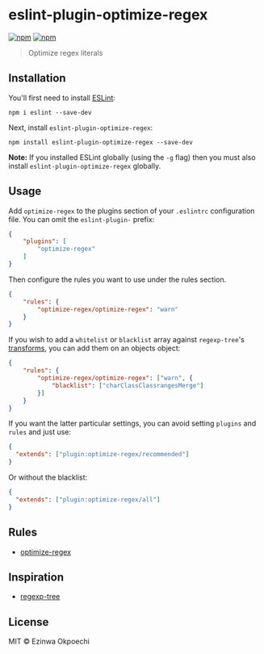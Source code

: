 # eslint-plugin-optimize-regex
[![npm](https://img.shields.io/npm/v/eslint-plugin-optimize-regex.svg)](https://www.npmjs.com/package/eslint-plugin-optimize-regex)
[![npm](https://img.shields.io/npm/dt/eslint-plugin-optimize-regex.svg)](https://www.npmjs.com/package/eslint-plugin-optimize-regex)

> Optimize regex literals

## Installation

You'll first need to install [ESLint](http://eslint.org):

```
npm i eslint --save-dev
```

Next, install `eslint-plugin-optimize-regex`:

```
npm install eslint-plugin-optimize-regex --save-dev
```

**Note:** If you installed ESLint globally (using the `-g` flag) then you must also install `eslint-plugin-optimize-regex` globally.

## Usage

Add `optimize-regex` to the plugins section of your `.eslintrc` configuration file. You can omit the `eslint-plugin-` prefix:

```json
{
    "plugins": [
        "optimize-regex"
    ]
}
```


Then configure the rules you want to use under the rules section.

```json
{
    "rules": {
        "optimize-regex/optimize-regex": "warn"
    }
}
```

If you wish to add a `whitelist` or `blacklist` array against `regexp-tree`'s
[transforms](https://github.com/DmitrySoshnikov/regexp-tree/blob/master/src/optimizer/README.md#transforms), you can add them on an objects object:

```json
{
    "rules": {
        "optimize-regex/optimize-regex": ["warn", {
            "blacklist": ["charClassClassrangesMerge"]
        }]
    }
}
```

If you want the latter particular settings, you can avoid setting `plugins` and
`rules` and just use:

```json
{
  "extends": ["plugin:optimize-regex/recommended"]
}
```

Or without the blacklist:

```json
{
  "extends": ["plugin:optimize-regex/all"]
}
```

## Rules

* [optimize-regex](./docs/rules/optimize-regex.md)

## Inspiration

* [regexp-tree](https://github.com/DmitrySoshnikov/regexp-tree)

## License

MIT © Ezinwa Okpoechi
